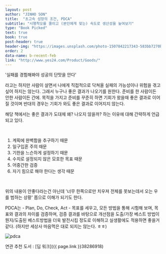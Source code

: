 ```yaml
---
layout: post
author: "JINHO SON"
title:  "초고속 성장의 조건, PDCA"
subtitle: "시행착오를 줄이고 (본인에게 맞는) 속도로 생산성을 높여보기"
type: "Book Picked"
text: true
book: true
post-header: true
header-img: "https://images.unsplash.com/photo-1507842217343-583bb7270b66?ixlib=rb-1.2.1&auto=format&fit=crop&w=1000&q=80"
order: 2
data-name: b-recent-feb
link: "http://www.yes24.com/Product/Goods/"
---
```


'실패를 경험해봐야 성공의 단맛을 안다'

라고는 하지만 사람이 살면서 나에게 직접적으로 닥쳐올 실패의 가능성이나 위험을 겪고싶어 하지는 않는다. 그래서 누구나 좋은 결과가 나오기를 원한다. 준비를 한 사람이든 안한 사람이든 간에.
목적을 가지고 준비를 꾸준히 하면 기회가 왔을때 좋은 결과로 이어질 것이며 반대의 경우는 기회가 와도 좋은 결과로 이어지지 않는다.

해당 책에서는 좋은 결과가 도대체 왜? 나오지 않을까? 하는 이유에 대해 간략하게 언급되고 있다.

<br />

1. 계획에 완벽함을 추구하기 때문
2. 일구입혼 주의 때문
3. 기한을 느슨하게 설정하기 때문
4. 수치로 설정되지 않은 모호한 목표 때문
5. 어중간한 검증
6. 자기 힘으로 해야 한다는 생각 때문

<br/>   

위의 내용이 안좋다라는건 아닌데 '너무 한쪽으로만 치우져 전체를 못보는데서 오는 우를 범하는 상황' 쯤으로 이해가 되기도 한다.

PDCA는 - Plan, Do, Check, Act - 목표를 세우고, 모든 방법을 통해 시험해 보며, 목표와 결과의 차이를 검증하며, 검증 결과를 바탕으로 개선점을 도출/가장 베스트 방법이 뭔지/도출된 베스트방법을 더욱 발전시킴
정도로 이해하고 실생활에도 적용하면 좋을거 같다.
(하지만 세상사 마음먹은 대로 되지는 않는다. ㅎㅎ)

![pdca](http://www.casenews.co.kr/news/photo/201902/2165_8088_1334.jpg)

연관 추천 도서 : [딥 워크]({{ page.link }}38286918)
<br><br>